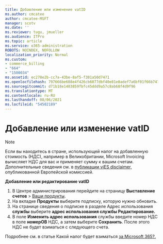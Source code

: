 ```yaml
---
title: Добавление или изменение vatID
ms.author: cmcatee
author: cmcatee-MSFT
manager: scotv
ms.date: ''
ms.reviewer: tugu, jmueller
ms.audience: ITPro
ms.topic: article
ms.service: o365-administration
ROBOTS: NOINDEX, NOFOLLOW
localization_priority: Normal
ms.custom:
- commerce_billing
- "664"
- "1500034"
ms.assetid: ec278e2b-cc7a-43be-8af5-f381a50d7471
ms.openlocfilehash: 797666be608e4f426cb6077dbf40e81e0adef7a6bf01f66b74722274a01c42c7
ms.sourcegitcommit: d71b18e1403859fbfc45ddd9a57c8ab68f4d9f96
ms.translationtype: MT
ms.contentlocale: ru-RU
ms.lasthandoff: 08/06/2021
ms.locfileid: "54502189"
---
```

# <a name="how-to-add-or-edit-a-vatid"></a>Добавление или изменение vatID

> [!NOTE]
> Если вы находитесь в стране, использующей налог на добавленную стоимость (НДС), например в Великобритании, Microsoft Invoicing вычисляет НДС для вас и применяет сумму к вашим счетам. Дополнительные сведения см. в [публикации viES disclaimer,](https://go.microsoft.com/fwlink/p/?LinkID=841741) опубликованной Европейской комиссией.

**Добавление или редактирование vatID**

1. В Центре администрирования перейдите на страницу **Выставление счетов** \> [Ваши продукты](https://go.microsoft.com/fwlink/p/?linkid=842054).
2. На вкладке **Продукты** выберите подписку, которую нужно обновить.
3. На странице сведения о подписке в разделе Адрес использования **службы** выберите **адрес использования службы Редактирование.**
4. В поле **Изменить адрес использования** службы введите номер НДС в поле **номерОВ** НДС, а затем выберите **Сохранить**. После этого НДС не будет взиматься с следующего счета.

Подробнее см. в статье Какой налог будет взиматься [за Microsoft 365?.](/microsoft-365/commerce/billing-and-payments/tax-information#what-tax-will-i-be-charged)